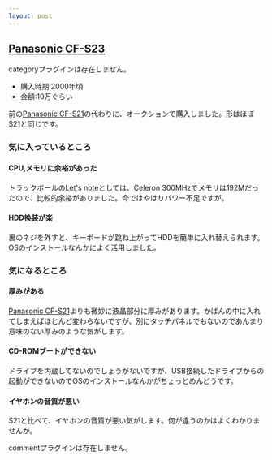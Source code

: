 ```yaml
---
layout: post
---
```

<h2><a href="http://panasonic.biz/pc/prod/index.html#s23">Panasonic CF-S23</a></h2>
<p><span class="error">categoryプラグインは存在しません。</span></p>
<ul>
<li>購入時期:2000年頃</li>
<li>金額:10万ぐらい</li>
</ul>
<p>前の<a href="/?page=Panasonic+CF%2DS21" class="wikipage">Panasonic CF-S21</a>の代わりに、オークションで購入しました。形はほぼS21と同じです。</p>
<h3>気に入っているところ</h3>
<h4>CPU,メモリに余裕があった</h4>
<p>トラックボールのLet's noteとしては、Celeron 300MHzでメモリは192Mだったので、比較的余裕がありました。今ではやはりパワー不足ですが。</p>
<h4>HDD換装が楽</h4>
<p>裏のネジを外すと、キーボードが跳ね上がってHDDを簡単に入れ替えられます。OSのインストールなんかによく活用しました。</p>
<h3>気になるところ</h3>
<h4>厚みがある</h4>
<p><a href="/?page=Panasonic+CF%2DS21" class="wikipage">Panasonic CF-S21</a>よりも微妙に液晶部分に厚みがあります。かばんの中に入れてしまえばほとんど変わらないですが、別にタッチパネルでもないのであんまり意味のない厚みのような気がします。</p>
<h4>CD-ROMブートができない</h4>
<p>ドライブを内蔵してないのでしょうがないですが、USB接続したドライブからの起動ができないのでOSのインストールなんかがちょっとめんどうです。</p>
<h4>イヤホンの音質が悪い</h4>
<p>S21と比べて、イヤホンの音質が悪い気がします。何が違うのかはよくわかりませんが。</p>
<p><span class="error">commentプラグインは存在しません。</span> </p>
